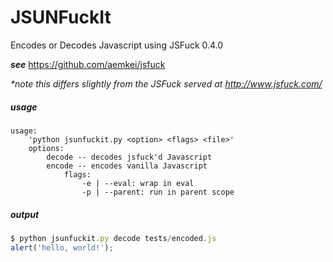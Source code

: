 # JSUNFuckIt

Encodes or Decodes Javascript using JSFuck 0.4.0

*__see__* https://github.com/aemkei/jsfuck

*\*note this differs slightly from the JSFuck served at http://www.jsfuck.com/*

##### usage
```
usage:
	'python jsunfuckit.py <option> <flags> <file>'
 	options:
    	decode -- decodes jsfuck'd Javascript
        encode -- encodes vanilla Javascript
            flags:
                -e | --eval: wrap in eval
                -p | --parent: run in parent scope
 ```

##### output

```js
$ python jsunfuckit.py decode tests/encoded.js
alert('hello, world!');
```
